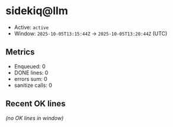 # sidekiq@llm

- Active: `active`
- Window: `2025-10-05T13:15:44Z` → `2025-10-05T13:20:44Z` (UTC)

## Metrics
- Enqueued: 0
- DONE lines: 0
- errors sum: 0
- sanitize calls: 0

## Recent OK lines
_(no OK lines in window)_
